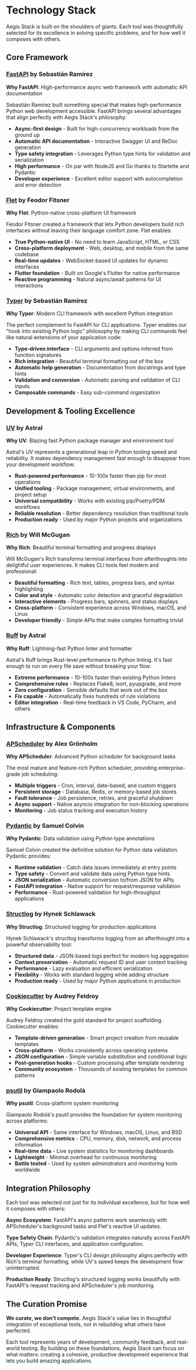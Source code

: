 # Technology Stack

Aegis Stack is built on the shoulders of giants. Each tool was thoughtfully selected for its excellence in solving specific problems, and for how well it composes with others.

## Core Framework

### [FastAPI](https://fastapi.tiangolo.com/) by Sebastián Ramírez
**Why FastAPI**: High-performance async web framework with automatic API documentation

Sebastián Ramírez built something special that makes high-performance Python web development accessible. FastAPI brings several advantages that align perfectly with Aegis Stack's philosophy:

- **Async-first design** - Built for high-concurrency workloads from the ground up
- **Automatic API documentation** - Interactive Swagger UI and ReDoc generation
- **Type safety integration** - Leverages Python type hints for validation and serialization  
- **High performance** - On par with NodeJS and Go thanks to Starlette and Pydantic
- **Developer experience** - Excellent editor support with autocompletion and error detection

### [Flet](https://flet.dev/) by Feodor Fitsner
**Why Flet**: Python-native cross-platform UI framework

Feodor Fitsner created a framework that lets Python developers build rich interfaces without leaving their language comfort zone. Flet enables:

- **True Python-native UI** - No need to learn JavaScript, HTML, or CSS
- **Cross-platform deployment** - Web, desktop, and mobile from the same codebase
- **Real-time updates** - WebSocket-based UI updates for dynamic interfaces
- **Flutter foundation** - Built on Google's Flutter for native performance
- **Reactive programming** - Natural async/await patterns for UI interactions

### [Typer](https://typer.tiangolo.com/) by Sebastián Ramírez  
**Why Typer**: Modern CLI framework with excellent Python integration

The perfect complement to FastAPI for CLI applications. Typer enables our "hook into existing Python logic" philosophy by making CLI commands feel like natural extensions of your application code:

- **Type-driven interface** - CLI arguments and options inferred from function signatures
- **Rich integration** - Beautiful terminal formatting out of the box
- **Automatic help generation** - Documentation from docstrings and type hints
- **Validation and conversion** - Automatic parsing and validation of CLI inputs
- **Composable commands** - Easy sub-command organization

## Development & Tooling Excellence

### [UV](https://docs.astral.sh/uv/) by Astral
**Why UV**: Blazing fast Python package manager and environment tool

Astral's UV represents a generational leap in Python tooling speed and reliability. It makes dependency management fast enough to disappear from your development workflow:

- **Rust-powered performance** - 10-100x faster than pip for most operations
- **Unified tooling** - Package management, virtual environments, and project setup
- **Universal compatibility** - Works with existing pip/Poetry/PDM workflows
- **Reliable resolution** - Better dependency resolution than traditional tools
- **Production ready** - Used by major Python projects and organizations

### [Rich](https://rich.readthedocs.io/) by Will McGugan
**Why Rich**: Beautiful terminal formatting and progress displays

Will McGugan's Rich transforms terminal interfaces from afterthoughts into delightful user experiences. It makes CLI tools feel modern and professional:

- **Beautiful formatting** - Rich text, tables, progress bars, and syntax highlighting
- **Color and style** - Automatic color detection and graceful degradation
- **Interactive elements** - Progress bars, spinners, and status displays
- **Cross-platform** - Consistent experience across Windows, macOS, and Linux
- **Developer friendly** - Simple APIs that make complex formatting trivial

### [Ruff](https://docs.astral.sh/ruff/) by Astral
**Why Ruff**: Lightning-fast Python linter and formatter

Astral's Ruff brings Rust-level performance to Python linting. It's fast enough to run on every file save without breaking your flow:

- **Extreme performance** - 10-100x faster than existing Python linters
- **Comprehensive rules** - Replaces Flake8, isort, pyupgrade, and more
- **Zero configuration** - Sensible defaults that work out of the box
- **Fix capable** - Automatically fixes hundreds of rule violations
- **Editor integration** - Real-time feedback in VS Code, PyCharm, and others

## Infrastructure & Components

### [APScheduler](https://apscheduler.readthedocs.io/) by Alex Grönholm
**Why APScheduler**: Advanced Python scheduler for background tasks

The most mature and feature-rich Python scheduler, providing enterprise-grade job scheduling:

- **Multiple triggers** - Cron, interval, date-based, and custom triggers
- **Persistent storage** - Database, Redis, or memory-based job stores
- **Fault tolerance** - Job persistence, retries, and graceful shutdown
- **Async support** - Native asyncio integration for non-blocking operations
- **Monitoring** - Job status tracking and execution history

### [Pydantic](https://docs.pydantic.dev/) by Samuel Colvin
**Why Pydantic**: Data validation using Python type annotations

Samuel Colvin created the definitive solution for Python data validation. Pydantic provides:

- **Runtime validation** - Catch data issues immediately at entry points
- **Type safety** - Convert and validate data using Python type hints
- **JSON serialization** - Automatic conversion to/from JSON for APIs
- **FastAPI integration** - Native support for request/response validation
- **Performance** - Rust-powered validation for high-throughput applications

### [Structlog](https://www.structlog.org/) by Hynek Schlawack
**Why Structlog**: Structured logging for production applications

Hynek Schlawack's structlog transforms logging from an afterthought into a powerful observability tool:

- **Structured data** - JSON-based logs perfect for modern log aggregation
- **Context preservation** - Automatic request ID and user context tracking
- **Performance** - Lazy evaluation and efficient serialization
- **Flexibility** - Works with standard logging while adding structure
- **Production ready** - Used by major Python applications in production

### [Cookiecutter](https://cookiecutter.readthedocs.io/) by Audrey Feldroy
**Why Cookiecutter**: Project template engine

Audrey Feldroy created the gold standard for project scaffolding. Cookiecutter enables:

- **Template-driven generation** - Smart project creation from reusable templates
- **Cross-platform** - Works consistently across operating systems
- **JSON configuration** - Simple variable substitution and conditional logic
- **Post-generation hooks** - Custom processing after template rendering
- **Community ecosystem** - Thousands of existing templates for common patterns

### [psutil](https://psutil.readthedocs.io/) by Giampaolo Rodolà
**Why psutil**: Cross-platform system monitoring

Giampaolo Rodolà's psutil provides the foundation for system monitoring across platforms:

- **Universal API** - Same interface for Windows, macOS, Linux, and BSD
- **Comprehensive metrics** - CPU, memory, disk, network, and process information
- **Real-time data** - Live system statistics for monitoring dashboards
- **Lightweight** - Minimal overhead for continuous monitoring
- **Battle tested** - Used by system administrators and monitoring tools worldwide

## Integration Philosophy

Each tool was selected not just for its individual excellence, but for how well it composes with others:

**Async Ecosystem**: FastAPI's async patterns work seamlessly with APScheduler's background tasks and Flet's reactive UI updates.

**Type Safety Chain**: Pydantic's validation integrates naturally across FastAPI APIs, Typer CLI interfaces, and application configuration.

**Developer Experience**: Typer's CLI design philosophy aligns perfectly with Rich's terminal formatting, while UV's speed keeps the development flow uninterrupted.

**Production Ready**: Structlog's structured logging works beautifully with FastAPI's request tracking and APScheduler's job monitoring.

## The Curation Promise

**We curate, we don't compete.** Aegis Stack's value lies in thoughtful integration of exceptional tools, not in rebuilding what others have perfected.

Each tool represents years of development, community feedback, and real-world testing. By building on these foundations, Aegis Stack can focus on what matters: creating a cohesive, productive development experience that lets you build amazing applications.